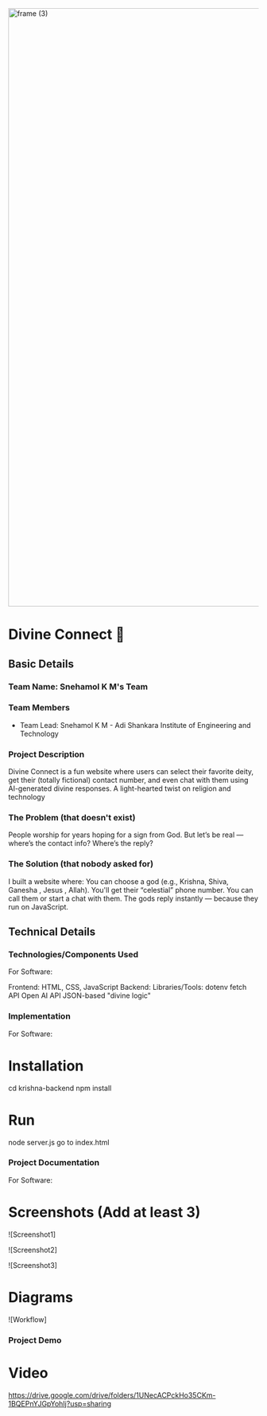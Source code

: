 <img width="3188" height="1202" alt="frame (3)" src="https://github.com/user-attachments/assets/517ad8e9-ad22-457d-9538-a9e62d137cd7" />


# Divine Connect 🎯


## Basic Details
### Team Name: Snehamol K M's Team


### Team Members
- Team Lead: Snehamol K M - Adi Shankara Institute of Engineering and Technology


### Project Description
Divine Connect is a fun website where users can select their favorite deity, get their (totally fictional) contact number, and even chat with them using AI-generated divine responses.
A light-hearted twist on religion and technology

### The Problem (that doesn't exist)
People worship for years hoping for a sign from God.
But let’s be real — where’s the contact info? Where’s the reply?

### The Solution (that nobody asked for)
I built a website where:
You can choose a god (e.g., Krishna, Shiva, Ganesha , Jesus , Allah).
You'll get their “celestial” phone number.
You can call them or start a chat with them.
The gods reply instantly — because they run on JavaScript.

## Technical Details
### Technologies/Components Used
For Software:

Frontend: HTML, CSS, JavaScript
Backend: 
Libraries/Tools:
dotenv
fetch API
Open AI API
JSON-based "divine logic"


### Implementation
For Software:
# Installation
cd krishna-backend
npm install

# Run
node server.js
go to index.html

### Project Documentation
For Software:

# Screenshots (Add at least 3)
![Screenshot1]

![Screenshot2]

![Screenshot3]

# Diagrams
![Workflow]


### Project Demo
# Video
https://drive.google.com/drive/folders/1UNecACPckHo35CKm-1BQEPnYJGpYohIj?usp=sharing






